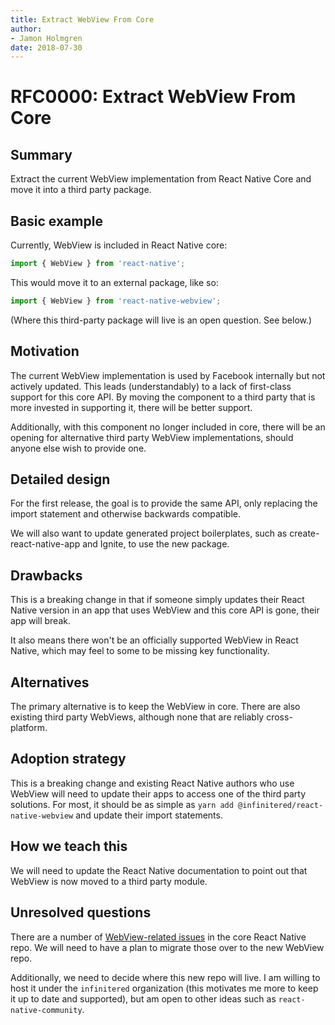 ```yaml
---
title: Extract WebView From Core
author:
- Jamon Holmgren
date: 2018-07-30
---
```


# RFC0000: Extract WebView From Core

## Summary

Extract the current WebView implementation from React Native Core and move it into a third party package.

## Basic example

Currently, WebView is included in React Native core:

```jsx
import { WebView } from 'react-native';
```

This would move it to an external package, like so:

```jsx
import { WebView } from 'react-native-webview';
```

(Where this third-party package will live is an open question. See below.)

## Motivation

The current WebView implementation is used by Facebook internally but not actively updated. This leads (understandably) to a lack of first-class support for this core API. By moving the component to a third party that is more invested in supporting it, there will be better support.

Additionally, with this component no longer included in core, there will be an opening for alternative third party WebView implementations, should anyone else wish to provide one.

## Detailed design

For the first release, the goal is to provide the same API, only replacing the import statement and otherwise backwards compatible.

We will also want to update generated project boilerplates, such as create-react-native-app and Ignite, to use the new package.

## Drawbacks

This is a breaking change in that if someone simply updates their React Native version in an app that uses WebView and this core API is gone, their app will break.

It also means there won't be an officially supported WebView in React Native, which may feel to some to be missing key functionality.

## Alternatives

The primary alternative is to keep the WebView in core. There are also existing third party WebViews, although none that are reliably cross-platform.

## Adoption strategy

This is a breaking change and existing React Native authors who use WebView will need to update their apps to access one of the third party solutions. For most, it should be as simple as `yarn add @infinitered/react-native-webview` and update their import statements.

## How we teach this

We will need to update the React Native documentation to point out that WebView is now moved to a third party module.

## Unresolved questions

There are a number of [WebView-related issues](https://github.com/facebook/react-native/search?q=webview&state=open&type=Issues) in the core React Native repo. We will need to have a plan to migrate those over to the new WebView repo.

Additionally, we need to decide where this new repo will live. I am willing to host it under the `infinitered` organization (this motivates me more to keep it up to date and supported), but am open to other ideas such as `react-native-community`.
